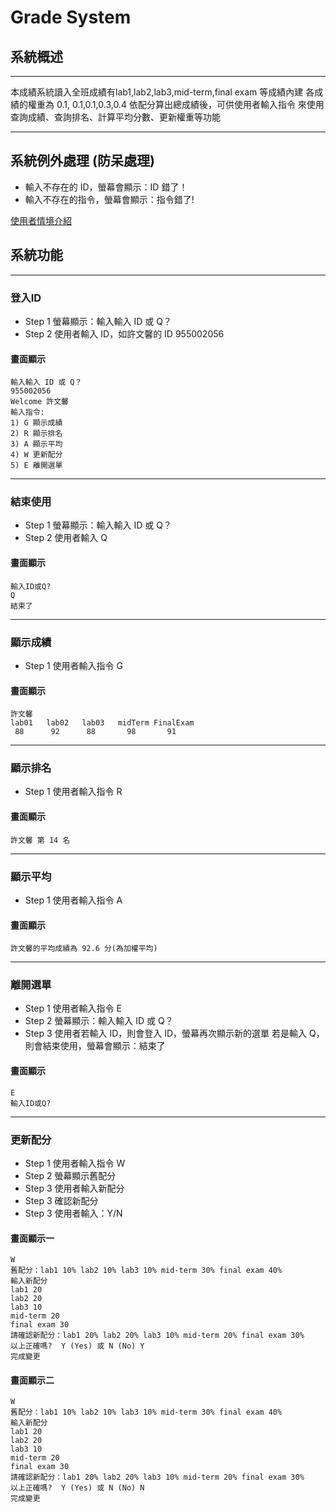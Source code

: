 # Grade System
## 系統概述
--------------
本成績系統讀入全班成績有lab1,lab2,lab3,mid-term,final exam 等成績內建
各成績的權重為 0.1,	0.1,0.1,0.3,0.4 依配分算出總成績後，可供使用者輸入指令
來使用查詢成績、查詢排名、計算平均分數、更新權重等功能

--------------
## 系統例外處理	 (防呆處理)
* 輸入不存在的 ID，螢幕會顯示：ID 錯了！
* 輸入不存在的指令，螢幕會顯示：指令錯了!

[使用者情境介紹](scenarios.md)

## 系統功能
--------------
### 登入ID
* Step	1	螢幕顯示：輸入輸入 ID 或 Q？
* Step	2	使用者輸入 ID，如許文馨的 ID	955002056
#### 畫面顯示
```
輸入輸入 ID 或 Q？
955002056
Welcome	許文馨
輸入指令:
1) G 顯示成績
2) R 顯示排名
3) A 顯示平均
4) W 更新配分
5) E 離開選單
```
--------------
### 結束使用
* Step	1	螢幕顯示：輸入輸入 ID 或 Q？
* Step	2	使用者輸入 Q
#### 畫面顯示
```
輸入ID或Q?
Q
結束了
```
--------------
### 顯示成績
* Step	1	使用者輸入指令 G
#### 畫面顯示
```
許文馨
lab01   lab02   lab03   midTerm FinalExam
 88	 	 92	 	 88	 	  98	   91
```
--------------
### 顯示排名
* Step	1	使用者輸入指令 R
#### 畫面顯示
```
許文馨 第 14 名
```
--------------
### 顯示平均
* Step	1	使用者輸入指令 A
#### 畫面顯示
```
許文馨的平均成績為 92.6 分(為加權平均)
```
--------------
### 離開選單
* Step	1	使用者輸入指令 E
* Step	2	螢幕顯示：輸入輸入 ID 或 Q？
* Step	3	使用者若輸入 ID，則會登入 ID，螢幕再次顯示新的選單
若是輸入 Q，則會結束使用，螢幕會顯示：結束了
#### 畫面顯示
```
E
輸入ID或Q?
```
--------------
### 更新配分
* Step	1	使用者輸入指令 W
* Step	2	螢幕顯示舊配分
* Step	3	使用者輸入新配分
* Step	3	確認新配分
* Step	3	使用者輸入：Y/N
#### 畫面顯示一
```
W
舊配分：lab1 10% lab2 10% lab3 10% mid-term 30%	final exam 40%
輸入新配分
lab1 20	
lab2 20	
lab3 10
mid-term 20	
final exam 30
請確認新配分：lab1 20% lab2 20% lab3 10% mid-term 20% final exam 30%
以上正確嗎?	Y (Yes)	或 N (No) Y
完成變更
```
#### 畫面顯示二
```
W
舊配分：lab1 10% lab2 10% lab3 10% mid-term 30%	final exam 40%
輸入新配分
lab1 20	
lab2 20	
lab3 10
mid-term 20	
final exam 30
請確認新配分：lab1 20% lab2 20% lab3 10% mid-term 20% final exam 30%
以上正確嗎?	Y (Yes)	或 N (No) N
完成變更
```
